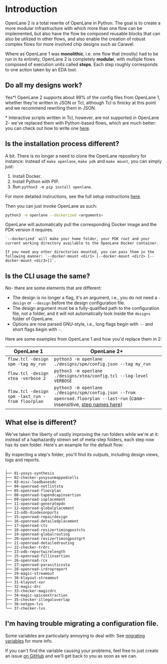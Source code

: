 # Introduction
OpenLane 2 is a total rewrite of OpenLane in Python. The goal is to
create a more modular infrastructure with which more than one flow can be
implemented, but also have the flow be composed reusable blocks that can also be
utilized in other flows, and also enable the creation of robust complex flows
for more involved chip designs such as Caravel.

Where as OpenLane 1 was **monolithic**, i.e. one flow that (mostly) had to be run
in its entirety, OpenLane 2 is completely **modular**, with multiple flows composed of
execution units called **steps**. Each step roughly corresponds to one action
taken by an EDA tool.

## Do all my designs work?
Yes*! OpenLane 2 supports about 99% of the config files from OpenLane 1,
whether they're written in JSON or Tcl, although Tcl is finicky at this point and we recommend rewriting them in JSON.

\* Interactive scripts written in Tcl, however, are not supported in OpenLane 2-
we've replaced them with Python-based flows, which are much better: you can
check out how to write one [here](../writing_custom_flows.md).

## Is the installation process different?
A bit. There is no longer a need to clone the OpenLane repository for instance:
instead of `make openlane`, `make pdk` and `make mount`, you can simply just:

1. Install Docker.
2. Install Python with PIP.
3. Run `python3 -m pip install openlane`.

For more detailed instructions, see the full setup instructions [here](../../getting_started/docker_installation/index.md).

Then you can just invoke OpenLane as such:

```sh
python3 -m openlane --dockerized <arguments>
```

OpenLane will automatically pull the corresponding Docker image and the
PDK version it requires.

```{warning}
`--dockerized` will make your home folder, your PDK root and your current working directory available to the OpenLane Docker container.

If you need any other directories mounted, you can pass them in the following manner: `--docker-mount <dir1> [--docker-mount <dir2> [--docker-mount <dir3>]]`.
```

## Is the CLI usage the same?
No- there are some elements that are different:

* The design is no longer a flag, it's an argument, i.e., you do not need a `-design` or `--design` before the design configuration file.
* The design argument must be a fully-qualified path to the configuration file, not a folder, and it will not automatically look inside the `designs` folder of OpenLane.
* Options are now parsed GNU-style, i.e., long flags begin with `--` and short flags begin with `-`.

Here are some examples from OpenLane 1 and how you'd replace them in 2:

| OpenLane 1 | OpenLane 2+ |
| - | - |
| `flow.tcl -design spm -tag my_run` | `python3 -m openlane ./designs/spm/config.json --tag my_run`
| `flow.tcl -design xtea -verbose 2` | `python3 -m openlane ./designs/xtea/config.tcl --log-level VERBOSE` |
| `flow.tcl -design spm -last_run -from floorplan` | `python3 -m openlane ./designs/spm/config.json --from openroad.floorplan --last-run` (case-insensitive, [step names here](../../reference/flow_config_vars.md#classic)) |

## What else is different?
We've taken the liberty of vastly improving the run folders while we're at it:
instead of a haphazardly strewn set of meta-step folders, each step now has its
own folder. Here's an example for the default flow:

By inspecting a step's folder, you'll find its outputs, including design views,
logs and reports.

```
.
├── 01-yosys-synthesis
├── 02-checker-yosysunmappedcells
├── 03-misc-loadbasesdc
├── 04-openroad-netliststa
├── 05-openroad-floorplan
├── 08-openroad-tapendcapinsertion
├── 09-openroad-ioplacement
├── 11-openroad-generatepdn
├── 12-openroad-globalplacement
├── 13-odb-diodesonports
├── 15-openroad-repairdesign
├── 16-openroad-detailedplacement
├── 17-openroad-cts
├── 18-openroad-resizertimingpostcts
├── 19-openroad-globalrouting
├── 20-openroad-resizertimingpostgrt
├── 21-openroad-detailedrouting
├── 22-checker-trdrc
├── 23-odb-reportwirelength
├── 25-openroad-fillinsertion
├── 26-openroad-rcx
├── 27-openroad-parasiticssta
├── 28-openroad-irdropreport
├── 29-magic-streamout
├── 30-klayout-streamout
├── 31-klayout-xor
├── 32-magic-drc
├── 33-checker-magicdrc
├── 34-magic-spiceextraction
├── 35-checker-illegaloverlap
├── 36-netgen-lvs
└── 37-checker-lvs
```

## I'm having trouble migrating a configuration file.
Some variables are particularly annoying to deal with: See [migrating variables](./variables.md) for more info.

If you can't find the variable causing your problems, feel free to just create
an issue [on GitHub](https://github.com/efabless/openlane2/issues/new) and
we'll get back to you as soon as we can.